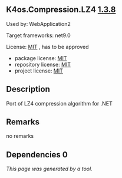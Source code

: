 K4os.Compression.LZ4 [1.3.8](https://www.nuget.org/packages/K4os.Compression.LZ4/1.3.8)
--------------------

Used by: WebApplication2

Target frameworks: net9.0

License: [MIT](../../../../licenses/mit) , has to be approved

- package license: [MIT](https://github.com/MiloszKrajewski/K4os.Compression.LZ4/blob/master/LICENSE?raw=true) 
- repository license: [MIT](https://github.com/MiloszKrajewski/K4os.Compression.LZ4) 
- project license: [MIT](https://github.com/MiloszKrajewski/K4os.Compression.LZ4) 

Description
-----------
Port of LZ4 compression algorithm for .NET

Remarks
-----------
no remarks


Dependencies 0
-----------


*This page was generated by a tool.*